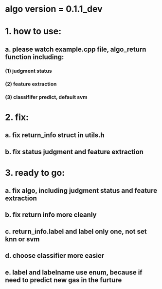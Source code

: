# algo version = 0.1.1_dev
# 1. how to use:

## a. please watch example.cpp file, algo_return function including:
### (1) judgment status
### (2) feature extraction
### (3) classififer predict, default svm 

# 2. fix:
## a. fix return_info struct in utils.h
## b. fix status judgment and feature extraction







# 3. ready to go:

## a. fix algo, including judgment status and feature extraction
## b. fix return info more cleanly 
## c. return_info.label and label only one, not set knn or svm 
## d. choose classifier more easier
## e. label and labelname use enum, because if need to predict new gas in the furture

